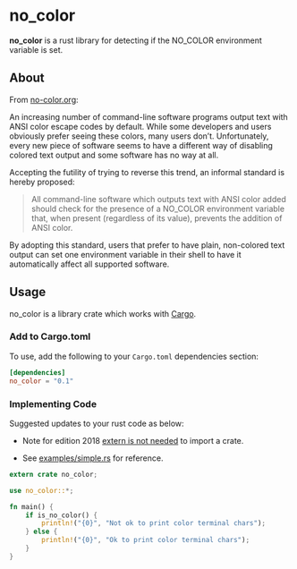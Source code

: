 # no_color

**no_color** is a rust library for detecting if the NO_COLOR environment variable is set.

## About

From [no-color.org](https://no-color.org/):

An increasing number of command-line software programs output text with ANSI color escape codes by default. While some developers and users obviously prefer seeing these colors, many users don’t. Unfortunately, every new piece of software seems to have a different way of disabling colored text output and some software has no way at all.

Accepting the futility of trying to reverse this trend, an informal standard is hereby proposed:

> All command-line software which outputs text with ANSI color added should check for the presence of a NO_COLOR environment variable that, when present (regardless of its value), prevents the addition of ANSI color.

By adopting this standard, users that prefer to have plain, non-colored text output can set one environment variable in their shell to have it automatically affect all supported software.

## Usage

no_color is a library crate which works with [Cargo](http://crates.io).

### Add to Cargo.toml

To use, add the following to your `Cargo.toml` dependencies section:

```toml
[dependencies]
no_color = "0.1"
```

### Implementing Code

Suggested updates to your rust code as below:

- Note for edition 2018 [extern is not needed](https://doc.rust-lang.org/edition-guide/rust-2018/module-system/path-clarity.html) to import a crate.

- See [examples/simple.rs](examples/simple.rs) for reference.

```rust
extern crate no_color;

use no_color::*;

fn main() {
    if is_no_color() {
        println!("{0}", "Not ok to print color terminal chars");
    } else {
        println!("{0}", "Ok to print color terminal chars");
    }
}

```
